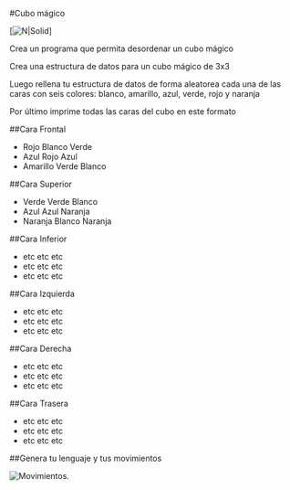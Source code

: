 #Cubo mágico

[![N|Solid](https://i.ibb.co/5K6rDgZ/Untitled-Diagram-8.jpg)]

Crea un programa que permita desordenar un cubo mágico

Crea una estructura de datos para un cubo mágico de 3x3

Luego rellena tu estructura de datos de forma aleatorea cada una de las caras con seis colores: blanco, amarillo, azul, verde, rojo y naranja

Por último imprime todas las caras del cubo en este formato

##Cara Frontal
- Rojo Blanco Verde
- Azul Rojo Azul
- Amarillo Verde Blanco

##Cara Superior
- Verde Verde Blanco
- Azul Azul Naranja
- Naranja Blanco Naranja

##Cara Inferior
- etc etc etc
- etc etc etc
- etc etc etc

##Cara Izquierda
- etc etc etc
- etc etc etc
- etc etc etc

##Cara Derecha
- etc etc etc
- etc etc etc
- etc etc etc

##Cara Trasera
- etc etc etc
- etc etc etc
- etc etc etc

##Genera tu lenguaje y tus movimientos

![Movimientos.](https://i.ibb.co/wc1PLXG/Untitled-Diagram-9.jpg)
